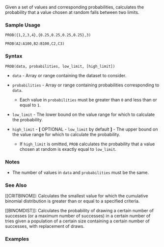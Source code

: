 Given a set of values and corresponding probabilities, calculates the probability that a value chosen at random falls between two limits.

### Sample Usage

`PROB({1,2,3,4},{0.25,0.25,0.25,0.25},3)`

`PROB(A2:A100,B2:B100,C2,C3)`

### Syntax

`PROB(data, probabilities, low_limit, [high_limit])`

* `data` - Array or range containing the dataset to consider.
* `probabilities` - Array or range containing probabilities corresponding to `data`.

  + Each value in `probabilities` must be greater than `0` and less than or equal to `1`.
* `low_limit` - The lower bound on the value range for which to calculate the probability.
* `high_limit` - **[** OPTIONAL - `low_limit` by default **]** - The upper bound on the value range for which to calculate the probability.

  + If `high_limit` is omitted, `PROB` calculates the probability that a value chosen at random is exactly equal to `low_limit`.

### Notes

* The number of values in `data` and `probabilities` must be the same.

### See Also

[[CRITBINOM]]: Calculates the smallest value for which the cumulative binomial distribution is greater than or equal to a specified criteria.

[[BINOMDIST]]: Calculates the probability of drawing a certain number of successes (or a maximum number of successes) in a certain number of tries given a population of a certain size containing a certain number of successes, with replacement of draws.

### Examples
